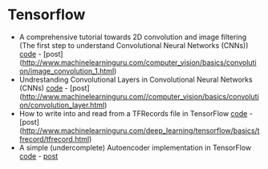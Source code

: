 # Tensorflow

- A comprehensive tutorial towards 2D convolution and image filtering (The first step to understand Convolutional Neural Networks (CNNs)) [code](https://github.com/hadikazemi/Machine-Learning/blob/master/Tensorflow/image_convolution.py) - [post] (http://www.machinelearninguru.com/computer_vision/basics/convolution/image_convolution_1.html)
- Undrestanding Convolutional Layers in Convolutional Neural Networks (CNNs) [code](https://github.com/hadikazemi/Machine-Learning/blob/master/Tensorflow/convolution_layer.py) - [post] (http://www.machinelearninguru.com//computer_vision/basics/convolution/convolution_layer.html) 
- How to write into and read from a TFRecords file in TensorFlow [code](https://github.com/hadikazemi/Machine-Learning/blob/master/Tensorflow/convolution_layer.py) - [post] (http://www.machinelearninguru.com/deep_learning/tensorflow/basics/tfrecord/tfrecord.html)
- A simple (undercomplete) Autoencoder implementation in TensorFlow [code](https://github.com/hadikazemi/Machine-Learning/blob/master/Tensorflow/autoencoder_simple.py) - [post](http://www.machinelearninguru.com//deep_learning/tensorflow/neural_networks/autoencoder/autoencoder.html)

